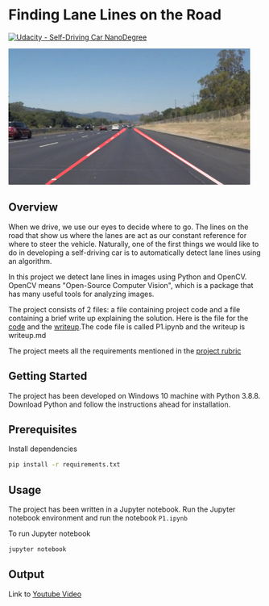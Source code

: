 # **Finding Lane Lines on the Road** 
[![Udacity - Self-Driving Car NanoDegree](https://s3.amazonaws.com/udacity-sdc/github/shield-carnd.svg)](http://www.udacity.com/drive)

<img src="examples/laneLines_thirdPass.jpg" width="480" alt="Combined Image" />

Overview
---

When we drive, we use our eyes to decide where to go.  The lines on the road that show us where the lanes are act as our constant reference for where to steer the vehicle.  Naturally, one of the first things we would like to do in developing a self-driving car is to automatically detect lane lines using an algorithm.

In this project we detect lane lines in images using Python and OpenCV.  OpenCV means "Open-Source Computer Vision", which is a package that has many useful tools for analyzing images.  

The project consists of 2 files: a file containing project code and a file containing a brief write up explaining the solution. Here is the file for the [code](./P1.ipynb) and the [writeup](./writeup.md).The code file is called P1.ipynb and the writeup is writeup.md 

The project meets all the requirements mentioned in the [project rubric](https://review.udacity.com/#!/rubrics/322/view)


Getting Started
---

The project has been developed on Windows 10 machine with Python 3.8.8. Download Python and follow the instructions ahead for installation.

## Prerequisites
Install dependencies

```bash
pip install -r requirements.txt
```

Usage
---

The project has been written in a Jupyter notebook. Run the Jupyter notebook environment and run the notebook `P1.ipynb`

To run Jupyter notebook

```bash
jupyter notebook
```

Output
---

Link to [Youtube Video](https://youtu.be/VDzM7YeFN3M)
